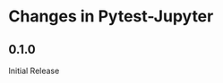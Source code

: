 # Changes in Pytest-Jupyter

<!-- <START NEW CHANGELOG ENTRY> -->

## 0.1.0

Initial Release

<!-- <END NEW CHANGELOG ENTRY> -->
